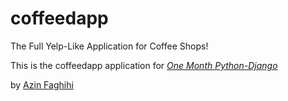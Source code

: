 # coffeedapp
The Full Yelp-Like Application for Coffee Shops!

This is the coffeedapp application for [*One Month Python-Django*](https://onemonth.com/courses/python)

by [Azin Faghihi](https://ozayn-coffeed.herokuapp.com/)
